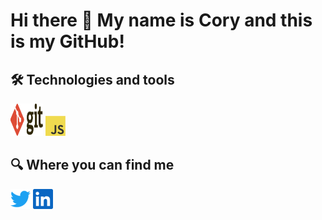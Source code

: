 # Hi there 👋 My name is Cory and this is my GitHub!

## 🛠  Technologies and tools

<p align="left">
  <img style="float:middle;" alt="git" height="52" width="52" src="assets/git.svg">
  <img alt="JavaScript" height="32" width="32" src="assets/javascript.png">
</p>


## 🔍  Where you can find me

<p align="left">
  <a href="https://twitter.com/CoryUpham"><img alt="Twitter" 
  height="32" width="32" src="assets/twitter.svg"></a>
  <a href="https://www.linkedin.com/in/coryupham/"><img alt="LinkedIn" height="32" width="32" src="assets/linkedin.svg"></a>
</p>
